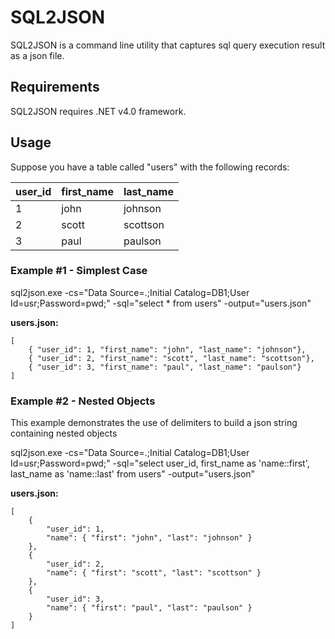 SQL2JSON
========

SQL2JSON is a command line utility that captures sql query execution result as a json file.

Requirements
------------
SQL2JSON requires .NET v4.0 framework.

Usage
-----

Suppose you have a table called "users" with the following records:

|user_id|first_name|last_name |
|-------|----------|----------|
|1      |john      |johnson   |
|2      |scott     |scottson  |
|3      |paul      |paulson   |


### Example #1 - Simplest Case

sql2json.exe -cs="Data Source=.;Initial Catalog=DB1;User Id=usr;Password=pwd;" -sql="select * from users" -output="users.json"

**users.json:**

    [
    	{ "user_id": 1, "first_name": "john", "last_name": "johnson"},
    	{ "user_id": 2, "first_name": "scott", "last_name": "scottson"},
    	{ "user_id": 3, "first_name": "paul", "last_name": "paulson"}
    ]

### Example #2 - Nested Objects
This example demonstrates the use of delimiters to build a json string containing nested objects

sql2json.exe -cs="Data Source=.;Initial Catalog=DB1;User Id=usr;Password=pwd;" -sql="select user_id, first_name as 'name::first', last_name as 'name::last' from users" -output="users.json"

**users.json:**

    [
    	{
    		"user_id": 1,
    		"name": { "first": "john", "last": "johnson" }
    	},
    	{
    		"user_id": 2,
    		"name": { "first": "scott", "last": "scottson" }
    	},
    	{
    		"user_id": 3,
    		"name": { "first": "paul", "last": "paulson" }
    	}
    ]
